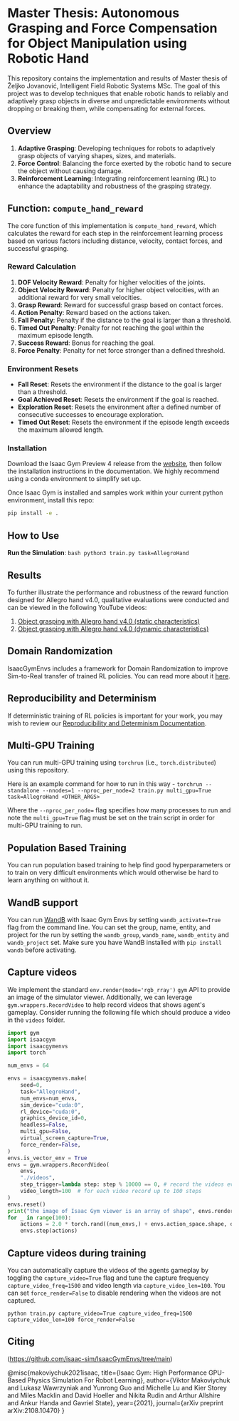 # Master Thesis: Autonomous Grasping and Force Compensation for Object Manipulation using Robotic Hand

This repository contains the implementation and results of Master thesis of Željko Jovanović, Intelligent Field Robotic Systems MSc. The goal of this project was to develop techniques that enable robotic hands to reliably and adaptively grasp objects in diverse and unpredictable environments without dropping or breaking them, while compensating for external forces.


## Overview

1. **Adaptive Grasping**: Developing techniques for robots to adaptively grasp objects of varying shapes, sizes, and materials.
2. **Force Control**: Balancing the force exerted by the robotic hand to secure the object without causing damage.
3. **Reinforcement Learning**: Integrating reinforcement learning (RL) to enhance the adaptability and robustness of the grasping strategy.


## Function: `compute_hand_reward`

The core function of this implementation is `compute_hand_reward`, which calculates the reward for each step in the reinforcement learning process based on various factors including distance, velocity, contact forces, and successful grasping.


### Reward Calculation

1. **DOF Velocity Reward**: Penalty for higher velocities of the joints.
2. **Object Velocity Reward**: Penalty for higher object velocities, with an additional reward for very small velocities.
3. **Grasp Reward**: Reward for successful grasp based on contact forces.
4. **Action Penalty**: Reward based on the actions taken.
5. **Fall Penalty**: Penalty if the distance to the goal is larger than a threshold.
6. **Timed Out Penalty**: Penalty for not reaching the goal within the maximum episode length.
7. **Success Reward**: Bonus for reaching the goal.
8. **Force Penalty**: Penalty for net force stronger than a defined threshold.


### Environment Resets

- **Fall Reset**: Resets the environment if the distance to the goal is larger than a threshold.
- **Goal Achieved Reset**: Resets the environment if the goal is reached.
- **Exploration Reset**: Resets the environment after a defined number of consecutive successes to encourage exploration.
- **Timed Out Reset**: Resets the environment if the episode length exceeds the maximum allowed length.


### Installation

Download the Isaac Gym Preview 4 release from the [website](https://developer.nvidia.com/isaac-gym), then
follow the installation instructions in the documentation. We highly recommend using a conda environment 
to simplify set up.

Once Isaac Gym is installed and samples work within your current python environment, install this repo:

```bash
pip install -e .
```


## How to Use

**Run the Simulation**:
    ```bash
    python3 train.py task=AllegroHand
    ```


## Results

To further illustrate the performance and robustness of the reward function designed for Allegro hand v4.0, qualitative evaluations were conducted and can be viewed in the following YouTube videos:

1. [Object grasping with Allegro hand v4.0 (static characteristics)](https://www.youtube.com/watch?v=uPX2_LV7XBQ)
2. [Object grasping with Allegro hand v4.0 (dynamic characteristics)](https://www.youtube.com/watch?v=xswUvcy5ilE)


## Domain Randomization

IsaacGymEnvs includes a framework for Domain Randomization to improve Sim-to-Real transfer of trained
RL policies. You can read more about it [here](docs/domain_randomization.md).


## Reproducibility and Determinism

If deterministic training of RL policies is important for your work, you may wish to review our [Reproducibility and Determinism Documentation](docs/reproducibility.md).


## Multi-GPU Training

You can run multi-GPU training using `torchrun` (i.e., `torch.distributed`) using this repository.

Here is an example command for how to run in this way -
`torchrun --standalone --nnodes=1 --nproc_per_node=2 train.py multi_gpu=True task=AllegroHand <OTHER_ARGS>`

Where the `--nproc_per_node=` flag specifies how many processes to run and note the `multi_gpu=True` flag must be set on the train script in order for multi-GPU training to run.


## Population Based Training

You can run population based training to help find good hyperparameters or to train on very difficult environments which would otherwise
be hard to learn anything on without it.


## WandB support

You can run [WandB](https://wandb.ai/) with Isaac Gym Envs by setting `wandb_activate=True` flag from the command line. You can set the group, name, entity, and project for the run by setting the `wandb_group`, `wandb_name`, `wandb_entity` and `wandb_project` set. Make sure you have WandB installed with `pip install wandb` before activating.


## Capture videos

We implement the standard `env.render(mode='rgb_rray')` `gym` API to provide an image of the simulator viewer. Additionally, we can leverage `gym.wrappers.RecordVideo` to help record videos that shows agent's gameplay. Consider running the following file which should produce a video in the `videos` folder.

```python
import gym
import isaacgym
import isaacgymenvs
import torch

num_envs = 64

envs = isaacgymenvs.make(
	seed=0, 
	task="AllegroHand", 
	num_envs=num_envs, 
	sim_device="cuda:0",
	rl_device="cuda:0",
	graphics_device_id=0,
	headless=False,
	multi_gpu=False,
	virtual_screen_capture=True,
	force_render=False,
)
envs.is_vector_env = True
envs = gym.wrappers.RecordVideo(
	envs,
	"./videos",
	step_trigger=lambda step: step % 10000 == 0, # record the videos every 10000 steps
	video_length=100  # for each video record up to 100 steps
)
envs.reset()
print("the image of Isaac Gym viewer is an array of shape", envs.render(mode="rgb_array").shape)
for _ in range(100):
	actions = 2.0 * torch.rand((num_envs,) + envs.action_space.shape, device = 'cuda:0') - 1.0
	envs.step(actions)
```


## Capture videos during training

You can automatically capture the videos of the agents gameplay by toggling the `capture_video=True` flag and tune the capture frequency `capture_video_freq=1500` and video length via `capture_video_len=100`. You can set `force_render=False` to disable rendering when the videos are not captured.

```
python train.py capture_video=True capture_video_freq=1500 capture_video_len=100 force_render=False
```

##  Citing

(https://github.com/isaac-sim/IsaacGymEnvs/tree/main)

@misc{makoviychuk2021isaac,
      title={Isaac Gym: High Performance GPU-Based Physics Simulation For Robot Learning}, 
      author={Viktor Makoviychuk and Lukasz Wawrzyniak and Yunrong Guo and Michelle Lu and Kier Storey and Miles Macklin and David Hoeller and Nikita Rudin and Arthur Allshire and Ankur Handa and Gavriel State},
      year={2021},
      journal={arXiv preprint arXiv:2108.10470}
}
